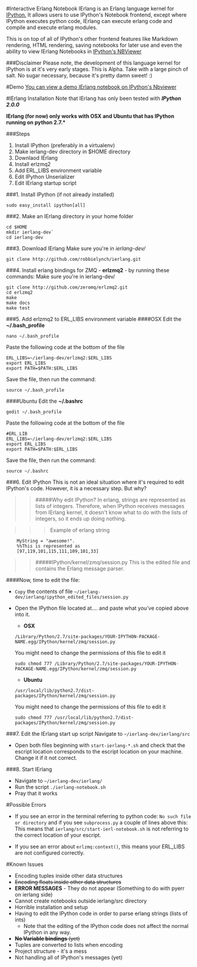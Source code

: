 #Interactive Erlang Notebook
IErlang is an Erlang language kernel for [IPython.](http://ipython.org) It allows users to use IPython's Notebook frontend, except where IPython executes python code, IErlang can execute erlang code and compile and execute erlang modules.

This is on top of all of IPython's other frontend features like Markdown rendering, HTML rendering, saving notebooks for later use and even the ability to view IErlang Notebooks in [IPython's NBViewer](http://nbviewer.ipython.org/)

###Disclaimer
Please note, the development of this language kernel for IPython is at it's very early stages. This is Alpha. Take with a large pinch of salt. No sugar necessary, because it's pretty damn sweet! :)


#Demo
[You can view a demo IErlang notebook on IPython's Nbviewer](http://nbviewer.ipython.org/gist/anonymous/10775415)


#IErlang Installation
Note that IErlang has only been tested with ***IPython 2.0.0***

**IErlang (for now) only works with OSX and Ubuntu that has IPython running on python 2.7.\*** 

###Steps
1. Install IPython (preferably in a virtualenv)
2. Make ierlang-dev directory in $HOME directory
3. Downlaod IErlang
4. Install erlzmq2
5. Add ERL_LIBS environment variable
6. Edit IPython Unserializer
7. Edit IErlang startup script

###1. Install IPython (if not already installed)
```
sudo easy_install ipython[all]
```

###2. Make an IErlang directory in your home folder
```
cd $HOME
mkdir ierlang-dev`
cd ierlang-dev
```

###3. Download IErlang
Make sure you're in *ierlang-dev/*
```
git clone http://github.com/robbielynch/ierlang.git
```

###4. Install erlang bindings for ZMQ - **erlzmq2** - by running these commands:
Make sure you're in ierlang-dev/
 ```
git clone http://github.com/zeromq/erlzmq2.git
cd erlzmq2
make
make docs
make test
```

###5. Add erlzmq2 to ERL_LIBS environment variable
####OSX
Edit the **~/.bash_profile**

```
nano ~/.bash_profile
```
Paste the following code at the bottom of the file
```
ERL_LIBS=~/ierlang-dev/erlzmq2:$ERL_LIBS
export ERL_LIBS
export PATH=$PATH:$ERL_LIBS
```
Save the file, then run the command:
```
source ~/.bash_profile
```
    
####Ubuntu
Edit the **~/.bashrc**
```
gedit ~/.bash_profile
```
Paste the following code at the bottom of the file
```
#ERL_LIB
ERL_LIBS=~/ierlang-dev/erlzmq2:$ERL_LIBS
export ERL_LIBS
export PATH=$PATH:$ERL_LIBS
```
Save the file, then run the command:
```
source ~/.bashrc
```


###6. Edit IPython
This is not an ideal situation where it's required to edit IPython's code. However, it is a necessary step. But why?
>>#####Why edit IPython?
In erlang, strings are represented as lists of integers.
Therefore, when IPython receives messages from IErlang kernel,  it doesn't know what to do with the lists of integers, so it ends up doing nothing.

>>>Example of erlang string
```
    MyString = "awesome!".
    %%This is represented as
    [97,119,101,115,111,109,101,33]
```

>>#####IPython/kernel/zmq/session.py
>>This is the edited file and contains the Erlang message parser.

####Now, time to edit the file:
* `Copy` the contents of file `~/ierlang-dev/ierlang/ipython_edited_files/session.py`
* Open the IPython file located at.... and paste what you've copied above into it.
  * **OSX**
  ```
  /Library/Python/2.7/site-packages/YOUR-IPYTHON-PACKAGE-NAME.egg/IPython/kernel/zmq/session.py
  ```
  You might need to change the permissions of this file to edit it
  ```
  sudo chmod 777 /Library/Python/2.7/site-packages/YOUR-IPYTHON-PACKAGE-NAME.egg/IPython/kernel/zmq/session.py
  ```

  * **Ubuntu**
  ```
  /usr/local/lib/python2.7/dist-packages/IPython/kernel/zmq/session.py
  ```
  You might need to change the permissions of this file to edit it
  ```
  sudo chmod 777 /usr/local/lib/python2.7/dist-packages/IPython/kernel/zmq/session.py
  ```
 

###7. Edit the IErlang start up script
Navigate to `~/ierlang-dev/ierlang/src`
* Open both files beginning with `start-ierlang-*.sh` and check that the escript location corresponds to the escript location on your machine. Change it if it not correct.


###8. Start IErlang
* Navigate to `~/ierlang-dev/ierlang/`
* Run the script `./ierlang-notebook.sh`
* Pray that it works



#Possible Errors
* If you see an error in the terminal referring to python code:
`No such file or directory` and if you see `subprocess.py` a couple of lines above this:
  This means that `ierlang/src/start-ierl-notebook.sh` is not referring to the correct location of your escript.

* If you see an error about `erlzmq:context()`, this means your ERL_LIBS are not configured correctly.


#Known Issues
* Encoding tuples inside other data structures
* ~~Encoding floats inside other data structures~~
* **ERROR MESSAGES** - They do not appear (Something to do with pyerr on ierlang side)
* Cannot create notebooks outside ierlang/src directory
* Horrible installation and setup
* Having to edit the IPython code in order to parse erlang strings (lists of ints)
    * Note that the editing of the IPython code does not affect the normal IPython in any way.
* ~~**No Variable bindings** (yet)~~
* Tuples are converted to lists when encoding
* Project structure - it's a mess
* Not handling all of IPython's messages (yet)
